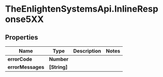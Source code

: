 # TheEnlightenSystemsApi.InlineResponse5XX

## Properties

Name | Type | Description | Notes
------------ | ------------- | ------------- | -------------
**errorCode** | **Number** |  | 
**errorMessages** | **[String]** |  | 


